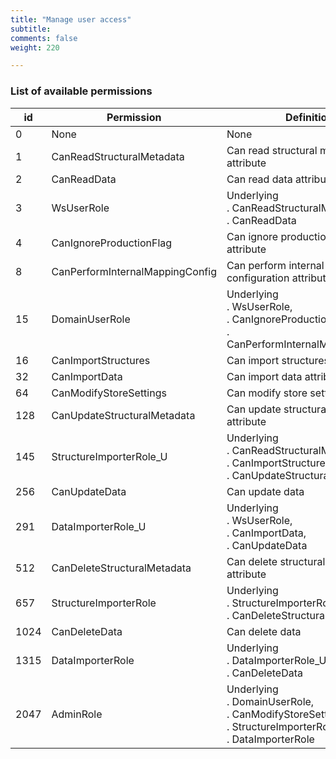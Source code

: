 ```yaml
---
title: "Manage user access"
subtitle: 
comments: false
weight: 220

---
```


### List of available permissions

| **id** | **Permission** | **Definition** |
| ------ | ------ | ------ |
| 0 | None | None |
| 1 | CanReadStructuralMetadata | Can read structural metadata attribute |
| 2 | CanReadData | Can read data attribute |
| 3 | WsUserRole | Underlying  <br> . CanReadStructuralMetadata,  <br> . CanReadData |
| 4 | CanIgnoreProductionFlag | Can ignore production flag attribute |
| 8 | CanPerformInternalMappingConfig | Can perform internal mapping configuration attribute |
| 15 | DomainUserRole | Underlying <br> . WsUserRole, <br> . CanIgnoreProductionFlag, <br> . CanPerformInternalMappingConfig |
| 16 | CanImportStructures | Can import structures attribute |
| 32 | CanImportData | Can import data attribute |
| 64 | CanModifyStoreSettings | Can modify store settings attribute |
| 128 | CanUpdateStructuralMetadata | Can update structural metadata attribute |
| 145 | StructureImporterRole_U | Underlying <br> . CanReadStructuralMetadata, <br> . CanImportStructures, <br> . CanUpdateStructuralMetadata |
| 256 | CanUpdateData | Can update data |
| 291 | DataImporterRole_U | Underlying <br> . WsUserRole, <br> . CanImportData, <br> . CanUpdateData |
| 512 | CanDeleteStructuralMetadata | Can delete structural metadadata attribute |
| 657 | StructureImporterRole | Underlying <br> . StructureImporterRole_U, <br> . CanDeleteStructuralMetadata |
| 1024 | CanDeleteData | Can delete data |
| 1315 | DataImporterRole | Underlying <br> . DataImporterRole_U, <br> . CanDeleteData |
| 2047 | AdminRole | Underlying <br> . DomainUserRole, <br> . CanModifyStoreSettings, <br> . StructureImporterRole, <br> . DataImporterRole |


